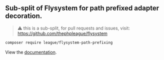 ## Sub-split of Flysystem for path prefixed adapter decoration.

> ⚠️ this is a sub-split, for pull requests and issues, visit: https://github.com/thephpleague/flysystem

```bash
composer require league/flysystem-path-prefixing
```

View the [documentation](https://flysystem.thephpleague.com/docs/adapter/path-prefixing/).
